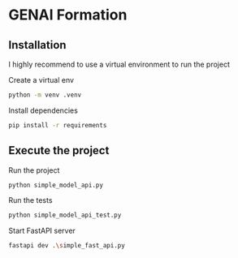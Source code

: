 # GENAI Formation

## Installation

I highly recommend to use a virtual environment to run the project

Create a virtual env

```bash
python -m venv .venv
```

Install dependencies
```bash
pip install -r requirements
```

## Execute the project

Run the project
```bash
python simple_model_api.py
```

Run the tests
```bash
python simple_model_api_test.py
```

Start FastAPI server
```bash
fastapi dev .\simple_fast_api.py
```